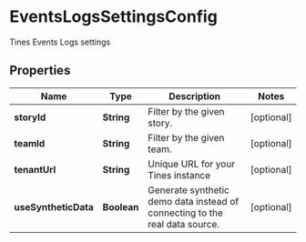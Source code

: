 

# EventsLogsSettingsConfig

Tines Events Logs settings

## Properties

| Name | Type | Description | Notes |
|------------ | ------------- | ------------- | -------------|
|**storyId** | **String** | Filter by the given story. |  [optional] |
|**teamId** | **String** | Filter by the given team. |  [optional] |
|**tenantUrl** | **String** | Unique URL for your Tines instance |  [optional] |
|**useSyntheticData** | **Boolean** | Generate synthetic demo data instead of connecting to the real data source. |  [optional] |




